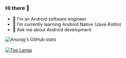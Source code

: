 ### Hi there 👋
- 🔭 I'm an Android software engineer
- 🌱 I’m currently learning Android Native (Java-Kotlin)
- 💬 Ask me about Android development

![Anurag's GitHub stats](https://github-readme-stats.vercel.app/api?username=AhmedSamirScience&show_icons=true&show=contribs,prs&theme=tokyonight) <br /> <br />
[![Top Langs](https://github-readme-stats.vercel.app/api/top-langs/?username=AhmedSamirScience&langs_count=8&theme=transparent)](https://github.com/AhmedSamirScience/github-readme-stats)



<!--

<center>
  <table>
  <tr>
      <td><img width="400px" align="left" src="https://github-readme-stats.vercel.app/api?username=JobGetabu&count_private=true&show_icons=true&theme=dark&layout=compact" /></td>
      <td><img width="380px" align="left" src="https://github-readme-stats.vercel.app/api/wakatime?username=Getabu&show_icons=true&theme=dark&layout=compact" /></td>      
  </tr>   
  </table>
</center>

https://github.com/anuraghazra/github-readme-stats here is the link

Here are some ideas to get you started:
![Anurag's GitHub stats](https://github-readme-stats.vercel.app/api?username=AhmedSamirScience&hide=contribs,prs)
![Anurag's GitHub stats](https://github-readme-stats.vercel.app/api?username=AhmedSamirScience&show_icons=true&hide=contribs,prs,issues&theme=tokyonight) <br /> <br />

![Anurag's GitHub stats](https://github-readme-stats.vercel.app/api?username=AhmedSamirScience&count_private=true)
[![Anurag's GitHub stats](https://github-readme-stats.vercel.app/api?username=AhmedSamirScience)](https://github.com/AhmedSamirScience/github-readme-stats)

**AhmedSamirScience/AhmedSamirScience** is a ✨ _special_ ✨ repository because its `README.md` (this file) appears on your GitHub profile.

Here are some ideas to get you started:

- 🔭 I’m currently working on ...
- 🌱 I’m currently learning ...
- 👯 I’m looking to collaborate on ...
- 🤔 I’m looking for help with ...
- 💬 Ask me about ...
- 📫 How to reach me: ...
- 😄 Pronouns: ...
- ⚡ Fun fact: ...
-->
